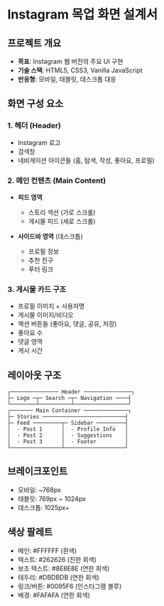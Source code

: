 # Instagram 목업 화면 설계서

## 프로젝트 개요
- **목표**: Instagram 웹 버전의 주요 UI 구현
- **기술 스택**: HTML5, CSS3, Vanilla JavaScript
- **반응형**: 모바일, 태블릿, 데스크톱 대응

## 화면 구성 요소

### 1. 헤더 (Header)
- Instagram 로고
- 검색창
- 네비게이션 아이콘들 (홈, 탐색, 작성, 좋아요, 프로필)

### 2. 메인 컨텐츠 (Main Content)
- **피드 영역**
  - 스토리 섹션 (가로 스크롤)
  - 게시물 피드 (세로 스크롤)

- **사이드바 영역** (데스크톱)
  - 프로필 정보
  - 추천 친구
  - 푸터 링크

### 3. 게시물 카드 구조
- 프로필 이미지 + 사용자명
- 게시물 이미지/비디오
- 액션 버튼들 (좋아요, 댓글, 공유, 저장)
- 좋아요 수
- 댓글 영역
- 게시 시간

## 레이아웃 구조
```
┌─────────────── Header ───────────────┐
├─ Logo ─┬─ Search ─┬─ Navigation ────┤
└────────┴──────────┴─────────────────┘
┌─────── Main Container ──────────────┐
├─ Stories ──────────────────────────┤
├─ Feed ─────────┬─ Sidebar ─────────┤
│  - Post 1      │  - Profile Info   │
│  - Post 2      │  - Suggestions    │
│  - Post 3      │  - Footer         │
└────────────────┴───────────────────┘
```

## 브레이크포인트
- 모바일: ~768px
- 태블릿: 769px ~ 1024px
- 데스크톱: 1025px+

## 색상 팔레트
- 메인: #FFFFFF (흰색)
- 텍스트: #262626 (진한 회색)
- 보조 텍스트: #8E8E8E (연한 회색)
- 테두리: #DBDBDB (연한 회색)
- 링크/버튼: #0095F6 (인스타그램 블루)
- 배경: #FAFAFA (연한 회색)